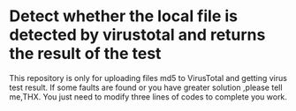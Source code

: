 # Detect whether the local file is detected by virustotal and returns the result of the test

This repository is only for uploading files md5 to VirusTotal and getting virus test result. 
If some faults are found or you have greater solution ,please tell me,THX.
You just need to modify three lines of codes to complete you work.
